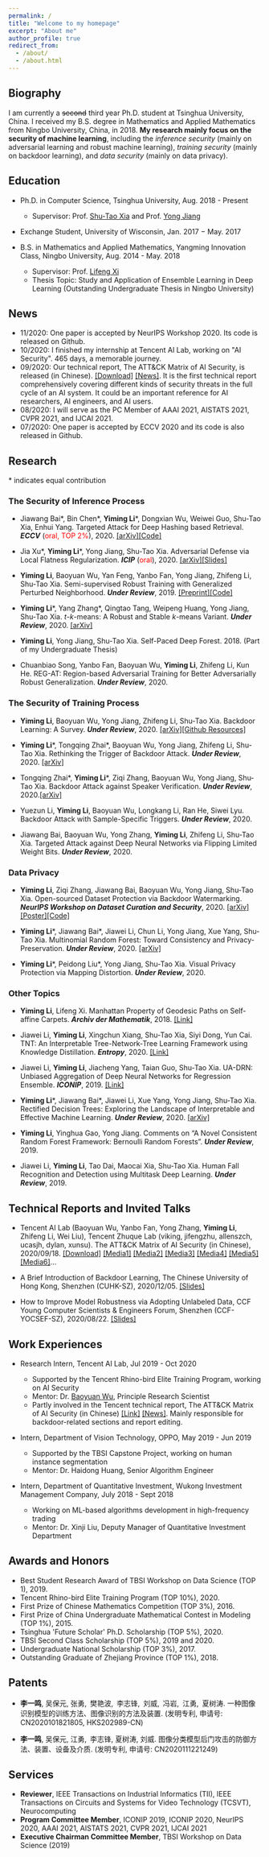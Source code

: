 ```yaml
---
permalink: /
title: "Welcome to my homepage"
excerpt: "About me"
author_profile: true
redirect_from: 
  - /about/
  - /about.html
---
```


## Biography
I am currently a ~~second~~ third year Ph.D. student at Tsinghua University, China. I received my B.S. degree in Mathematics and Applied Mathematics from Ningbo University, China, in 2018. **My research mainly focus on the security of machine learning**, including the *inference security* (mainly on adversarial learning and robust machine learning), *training security* (mainly on backdoor learning), and *data security* (mainly on data privacy).

## Education
* Ph.D. in Computer Science, Tsinghua University, Aug. 2018 - Present
  * Supervisor: Prof. [Shu-Tao Xia](https://www.sigs.tsinghua.edu.cn/xst/main.htm) and Prof. [Yong Jiang](https://www.sigs.tsinghua.edu.cn/jy/main.htm)

* Exchange Student, University of Wisconsin, Jan. 2017 − May. 2017

* B.S. in Mathematics and Applied Mathematics, Yangming Innovation Class, Ningbo University, Aug. 2014 - May. 2018
  * Supervisor: Prof. [Lifeng Xi](http://math.nbu.edu.cn/info/1046/1098.htm)
  * Thesis Topic: Study and Application of Ensemble Learning in Deep Learning (Outstanding Undergraduate Thesis in Ningbo University)


## News
* 11/2020: One paper is accepted by NeurIPS Workshop 2020. Its code is released on Github.
* 10/2020: I finished my internship at Tencent AI Lab, working on "AI Security". 465 days, a memorable journey.
* 09/2020: Our technical report, The ATT&CK Matrix of AI Security, is released (in Chinese). [[Download]](https://ai.tencent.com/ailab/media/AI%E5%AE%89%E5%85%A8%E7%9A%84%E5%A8%81%E8%83%81%E9%A3%8E%E9%99%A9%E7%9F%A9%E9%98%B5.pdf) [[News]](https://www.jiqizhixin.com/articles/2020-09-25-9). It is the first technical report comprehensively covering different kinds of security threats in the full cycle of an AI system. It could be an important reference for AI researchers, AI engineers, and AI users.
* 08/2020: I will serve as the PC Member of AAAI 2021, AISTATS 2021, CVPR 2021, and IJCAI 2021.
* 07/2020: One paper is accepted by ECCV 2020 and its code is also released in Github. 


## Research
\* indicates equal contribution 
### The Security of Inference Process
* Jiawang Bai\*, Bin Chen\*, **Yiming Li**\*, Dongxian Wu, Weiwei Guo, Shu-Tao Xia, Enhui Yang. Targeted Attack for Deep Hashing based Retrieval. ***ECCV*** (<font color='red'>oral, TOP 2%</font>), 2020. [[arXiv]](https://arxiv.org/abs/2004.07955)[[Code]](https://github.com/jiawangbai/DHTA-master)

* Jia Xu\*, **Yiming Li**\*, Yong Jiang, Shu-Tao Xia. Adversarial Defense via Local Flatness Regularization. ***ICIP*** (<font color='red'>oral</font>), 2020. [[arXiv]](https://arxiv.org/abs/1910.12165)[[Slides]](https://share.weiyun.com/6uJPj6VG)

* **Yiming Li**, Baoyuan Wu, Yan Feng, Yanbo Fan, Yong Jiang, Zhifeng Li, Shu-Tao Xia. Semi-supervised Robust Training with Generalized Perturbed Neighborhood. ***Under Review***, 2019. [[Preprint]](https://www.researchgate.net/publication/339971613_Toward_Adversarial_Robustness_via_Semi-supervised_Robust_Training)[[Code]](https://github.com/THUYimingLi/Semi-supervised_Robust_Training)

* **Yiming Li**\*, Yang Zhang\*, Qingtao Tang, Weipeng Huang, Yong Jiang, Shu-Tao Xia. *t*-*k*-means: A Robust and Stable *k*-means Variant. ***Under Review***, 2020. [[arXiv]](https://arxiv.org/abs/1907.07442)

* **Yiming Li**, Yong Jiang, Shu-Tao Xia. Self-Paced Deep Forest. 2018. (Part of my Undergraduate Thesis)

* Chuanbiao Song, Yanbo Fan, Baoyuan Wu, **Yiming Li**, Zhifeng Li, Kun He. REG-AT: Region-based Adversarial Training for Better Adversarially Robust Generalization. ***Under Review***, 2020.

### The Security of Training Process

* **Yiming Li**, Baoyuan Wu, Yong Jiang, Zhifeng Li, Shu-Tao Xia. Backdoor Learning: A Survey. ***Under Review***, 2020. [[arXiv]](https://arxiv.org/abs/2007.08745)[[Github Resources]](https://github.com/THUYimingLi/backdoor-learning-resources)

* **Yiming Li**\*, Tongqing Zhai\*, Baoyuan Wu, Yong Jiang, Zhifeng Li, Shu-Tao Xia. Rethinking the Trigger of Backdoor Attack. ***Under Review***, 2020. [[arXiv]](https://arxiv.org/abs/2004.04692)

* Tongqing Zhai\*, **Yiming Li**\*, Ziqi Zhang, Baoyuan Wu, Yong Jiang, Shu-Tao Xia. Backdoor Attack against Speaker Verification. ***Under Review***, 2020.[[arXiv]](https://arxiv.org/pdf/2010.11607.pdf)

* Yuezun Li, **Yiming Li**, Baoyuan Wu, Longkang Li, Ran He, Siwei Lyu. Backdoor Attack with Sample-Specific Triggers. ***Under Review***, 2020.

* Jiawang Bai, Baoyuan Wu, Yong Zhang, **Yiming Li**, Zhifeng Li, Shu-Tao Xia. Targeted Attack against Deep Neural Networks via Flipping Limited Weight Bits. ***Under Review***, 2020.


### Data Privacy
* **Yiming Li**, Ziqi Zhang, Jiawang Bai, Baoyuan Wu, Yong Jiang, Shu-Tao Xia. Open-sourced Dataset Protection via Backdoor Watermarking. ***NeurIPS Workshop on Dataset Curation and Security***, 2020. [[arXiv]](https://arxiv.org/abs/2010.05821)[[Poster]](https://www.dropbox.com/s/dtkers5txx0mats/WatermarkingDataset_NIPSW2020_poster.pdf?dl=0)[[Code]](https://github.com/THUYimingLi/Open-sourced_Dataset_Protection)

* **Yiming Li**\*, Jiawang Bai\*, Jiawei Li, Chun Li, Yong Jiang, Xue Yang, Shu-Tao Xia. Multinomial Random Forest: Toward Consistency and Privacy-Preservation. ***Under Review***, 2020. [[arXiv]](https://arxiv.org/abs/1903.04003)

* **Yiming Li**\*, Peidong Liu\*, Yong Jiang, Shu-Tao Xia. Visual Privacy Protection via Mapping Distortion. ***Under Review***, 2020.

### Other Topics
* **Yiming Li**, Lifeng Xi. Manhattan Property of Geodesic Paths on Self-affine Carpets. ***Archiv der Mathematik***, 2018. [[Link]](https://link.springer.com/article/10.1007/s00013-018-1199-4)

* Jiawei Li, **Yiming Li**, Xingchun Xiang, Shu-Tao Xia, Siyi Dong, Yun Cai. TNT: An Interpretable Tree-Network-Tree Learning Framework using 
Knowledge Distillation. ***Entropy***, 2020. [[Link]](https://www.mdpi.com/1099-4300/22/11/1203)

* Jiawei Li, **Yiming Li**, Jiacheng Yang, Taian Guo, Shu-Tao Xia. UA-DRN: Unbiased Aggregation of Deep Neural Networks for Regression Ensemble. ***ICONIP***, 2019. [[Link]](http://ajiips.com.au/papers/V15.2/v15n2_90-97.pdf)

* **Yiming Li**\*, Jiawang Bai\*, Jiawei Li, Xue Yang, Yong Jiang, Shu-Tao Xia. Rectified Decision Trees: Exploring the Landscape of Interpretable and Effective Machine Learning. ***Under Review***, 2020. [[arXiv]](https://arxiv.org/pdf/2008.09413.pdf)

* **Yiming Li**, Yinghua Gao, Yong Jiang. Comments on “A Novel Consistent Random Forest Framework: Bernoulli Random Forests”. ***Under Review***, 2019.

* Jiawei Li, **Yiming Li**, Tao Dai, Maocai Xia, Shu-Tao Xia. Human Fall Recognition and Detection using Multitask Deep Learning. ***Under Review***, 2019. 


## Technical Reports and Invited Talks
* Tencent AI Lab (Baoyuan Wu, Yanbo Fan, Yong Zhang, **Yiming Li**, Zhifeng Li, Wei Liu), Tencent Zhuque Lab (viking, jifengzhu, allenszch, ucasjh, dylan, xunsu). The ATT&CK Matrix of AI Security (in Chinese), 2020/09/18. [[Download]](https://ai.tencent.com/ailab/media/AI%E5%AE%89%E5%85%A8%E7%9A%84%E5%A8%81%E8%83%81%E9%A3%8E%E9%99%A9%E7%9F%A9%E9%98%B5.pdf) [[Media1]](https://ai.tencent.com/ailab/zh/news/detial/?id=68) [[Media2]](https://www.jiqizhixin.com/articles/2020-09-25-9) [[Media3]](http://tech.sina.com.cn/csj/2020-09-25/doc-iivhuipp6375448.shtml) [[Media4]](https://tech.qq.com/a/20200925/020797.htm) [[Media5]](http://mp.163.com/article/FNCHRG1V0511DSSR.html) [[Media6]](https://www.sohu.com/a/421167914_120765903)...

* A Brief Introduction of Backdoor Learning, The Chinese University of Hong Kong, Shenzhen (CUHK-SZ), 2020/12/05. [[Slides]](https://www.dropbox.com/s/4nb8nywqfvhj6m6/BackdoorLearningIntro_YimingLi.pptx?dl=0)

* How to Improve Model Robustness via Adopting Unlabeled Data, CCF Young Computer Scientists & Engineers Forum, Shenzhen (CCF-YOCSEF-SZ), 2020/08/22. [[Slides]](https://www.dropbox.com/s/y48jq69ofa19j3k/slides_YOCSEF.pdf?dl=0)


## Work Experiences
* Research Intern, Tencent AI Lab, Jul 2019 - Oct 2020
  * Supported by the Tencent Rhino-bird Elite Training Program, working on AI Security
  * Mentor: Dr. [Baoyuan Wu](https://sites.google.com/site/baoyuanwu2015/), Principle Research Scientist
  * Partly involved in the Tencent technical report, The ATT&CK Matrix of AI Security (in Chinese) [[Link]](https://ai.tencent.com/ailab/media/AI%E5%AE%89%E5%85%A8%E7%9A%84%E5%A8%81%E8%83%81%E9%A3%8E%E9%99%A9%E7%9F%A9%E9%98%B5.pdf) [[News]](https://www.jiqizhixin.com/articles/2020-09-25-9). Mainly responsible for backdoor-related sections and report editing.

* Intern, Department of Vision Technology, OPPO, May 2019 - Jun 2019
  * Supported by the TBSI Capstone Project, working on human instance segmentation
  * Mentor: Dr. Haidong Huang, Senior Algorithm Engineer

* Intern, Department of Quantitative Investment, Wukong Investment Management Company, July 2018 - Sept 2018
  * Working on ML-based algorithms development in high-frequency trading
  * Mentor: Dr. Xinji Liu, Deputy Manager of Quantitative Investment Department

## Awards and Honors
* Best Student Research Award of TBSI Workshop on Data Science (TOP 1), 2019.
* Tencent Rhino-bird Elite Training Program (TOP 10%), 2020.
* First Prize of Chinese Mathematics Competition (TOP 3%), 2016.
* First Prize of China Undergraduate Mathematical Contest in Modeling (TOP 1%), 2015.
* Tsinghua 'Future Scholar' Ph.D. Scholarship (TOP 5%), 2020.
* TBSI Second Class Scholarship (TOP 5%), 2019 and 2020.
* Undergraduate National Scholarship (TOP 3%), 2017.
* Outstanding Graduate of Zhejiang Province (TOP 1%), 2018.

## Patents
* **李一鸣**, 吴保元, 张勇, 樊艳波, 李志锋, 刘威, 冯岩, 江勇, 夏树涛. 一种图像识别模型的训练方法、图像识别的方法及装置. (发明专利, 申请号: CN2020101821805, HKS202989-CN)

* **李一鸣**, 吴保元, 江勇, 李志锋, 夏树涛, 刘威. 图像分类模型后门攻击的防御方法、装置、设备及介质. (发明专利, 申请号: CN2020111221249)


## Services
* **Reviewer**, IEEE Transactions on Industrial Informatics (TII), IEEE Transactions on Circuits and Systems for Video Technology (TCSVT), Neurocomputing
* **Program Committee Member**, ICONIP 2019, ICONIP 2020, NeurIPS 2020, AAAI 2021, AISTATS 2021, CVPR 2021, IJCAI 2021
* **Executive Chairman Committee Member**, TBSI Workshop on Data Science (2019)


